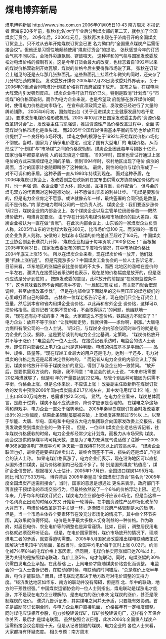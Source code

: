 # 煤电博弈新局

煤电博弈新局
http://www.sina.com.cn 2006年01月05日10:43 南方周末
本报记者 曹海东20多年前，张秋(化名)大学毕业后分到煤炭部的第二天，就参加了全国煤炭订货会。
20多年后，2006年元旦，张秋再次出现在于济南召开的全国煤炭订货会上。只不过从去年开始煤炭订货会已更 名为拗口的“全国重点煤炭产运需衔接会议”。但他还是习惯性地频频使用“煤炭订货会”的提法。
张秋感觉今年的订货会气氛不同以往，会场外彩旗飘飘、锣鼓喧天。
这种祥和的气氛与国家发改委放松对电煤价格的控制有关。这是今年订货会最大的改变，也标志着自1992年以来 的煤炭价格双轨制开始瓦解，煤炭的价格今后主要得靠市场说了算。
张秋在订货会上碰见的还是去年那几张熟面孔。这些熟面孔上挂着往年微笑的同时，还夹杂了几分较把劲的神色。
发改委放开煤价
2005年12月23日发改委对外界表示，关于2006年的重点合同电煤(计划煤)价格将在政府监控下放开。 宣布之后，在煤电两大阵营内引发强烈反应。
煤炭企业呼吁放开煤价已久，特别是取消“计划煤”与“市场煤”的价格双轨制。而作为电力企业来说，也是希望政 府能够在放开煤价的同时，使得电力价格走向市场化。
在宣布此项政策之前，发改委已经进行了大量的舆论铺陈。
2005年6月初，国务院出台《关于促进煤炭工业健康发展的若干意见》，要求改革电煤价格形成机制。2005 年10月28日国家发改委主办的“资源价格改革研讨会”上，发改委主任马凯强调，推进资源性产品价格改革过程中，全面 实现煤炭价格市场化是重头戏。
而2005年全国煤炭供需基本平衡的形势也给放开煤价提供了一个良好的市场环境。
煤电之争的根源在于1992年开始煤炭价格市场化不彻底。当时，国家为了确保电价稳定，设定了国有大型电厂的 电煤价格，从而形成了“计划煤”与“市场煤”之间的价格双轨制。煤炭企业因此每年亏损数十亿元，国家也每年都要拿纳税 人的钱去填这个窟窿。
1993年时，国家也曾试行通过上涨电价的方式来理顺煤电之间的矛盾，但到1994年时，农村地区出现了电价 疯涨的局面，当时的国家计委随即叫停了这种做法。
最终，刚性的电价与煤价形成了一对不可调和的矛盾。这种矛盾一直从1993年持续到现在。
面对这种矛盾，在2006年煤炭订货会上，发改委副主任欧新黔在宣布由供需双方协商确定价格的同时，也一再强 调，各企业要“识大体，顾大局，互相尊重，协作配合”。
但与会的煤电双方的代表面对这种道德劝说，并不愿做出实质的利益让步。
“电煤是要涨价的，但是电力企业肯定不愿意。或许就像去年一样，最终签署的合同只能是数量，而不是价格。”内 蒙古电力燃料公司的一位负责人说。
煤炭企业：我们要逐步涨价
1月2日，煤炭企业的内部会议上，各个煤炭企业以及主管单位纷纷诉苦——既然煤价放开，电煤肯定要涨。
由于存在计划内电煤价格和市场煤价的巨大差距，煤炭企业被认为一直在做“贡献”。
在此次内部会议上，山东省的一家煤炭企业负责人称，2005年山东的计划煤大致在300元，比市场价低100 元。而安徽的一家煤炭企业负责人则称，安徽的计划煤和市场煤的价格差甚至超过了160元。
中国煤炭工业协会副会长濮洪九计算，“煤炭企业相当于每年贡献了100多亿元！”
而根据2005年10月31日，国家发改委发布的前三季度物价情况，其中市场煤价格比2004年底又上涨15 ％。
所以在煤炭企业来看，现在煤炭价格一放开，他们就要“抓住上涨机遇”。
但是究竟涨多少？中国煤炭工业协会的一位人士告诉记者，目前来看，华东地区的涨幅应该比差价低的不太多，而西 北地区的涨幅在差价的一半左右。濮洪九在接受记者采访时也表示，现在总的价格幅度是放开的，但是涨价应该是分步到位的 。
按照发改委的意见，此种放开的前提是“在政府监控条件下”，这也意味着政府不会彻底撒手不管，“一旦超过警戒 线，有关部门就会宏观调控，甚至放慢改革步伐”。
但是在内部会议下面就坐的这些黑压压的煤老板们的心里却打着自己的算盘。
吉林省一位煤老板告诉记者，现在他们只会在订货会上签量，然后到本省和省内用煤企业谈价格，以此再和省外企业 谈价格，这样可以把价格抬高。面对记者“如果不签价格，不会取得运力”的问题，他幽默地一笑，“现在还有办不成的事？ 再说，大家都这么不签价格，铁路运力不就空了？”
电力企业：放开不等于涨价
“让我判断走势，我就供佛——求你啊，别涨。”大唐电力燃料有限公司的一位人士说。
1月2日，与煤炭企业内部会议同时举行的就是电力企业的会议。据称，这是要给谈判的电力企业定基调，定策略。
“煤炭价格放开并不等于涨价！”电监会的一位人士说。
在接受记者采访时，电监会的该人士表示，即使在内部会议上电力企业也是这种判断。电煤的供应基本是平衡的—— 品种、规格、质量等。“现在煤炭工业最大的用户还是电力，达到一半还多，电力对煤炭的价格走势还是起着决定性影响的。 ”
而记者从电力企业的内部会议上了解到，煤炭价格放开不等于煤炭涨价的意见，得到了与会企业的一致赞同。
“放开后，是要供需双方谈的，你涨，我不同意！”电监会的该人士说，“本来市场需要20亿吨煤就够了，但是明 年的产量要达到22亿吨。尽管个别品种可能因为供需不平衡，价格会上涨，但是总体来说，不应该上涨！
改委副主任欧新黔在煤炭订货会的发言中预测2006年国内煤炭需求21.7亿吨左右，其中发电用煤12.1亿 吨，加上出口8000万吨左右，总需求约22.5亿吨。
显然，在电力企业看来，煤炭总体而言，是趋于过剩，煤炭不但不应该涨价，降价才应该是合理的。
在煤电之争这场零和游戏中，电力企业一直处于强势地位。
2005年秦皇岛煤炭订货会时发改委定出8％的上涨幅度，结果此条限制屡屡被突破，上涨幅度甚至超过15％以 上。以至于华能、大唐、华电、国电和中电投五大电力集团联合向国家发改委上交报告，指责发改委受到煤炭企业的一致干预 。
但是，一位四川煤炭企业老总告诉记者，往年煤炭价格疲软的时候，电力企业却经常少定计划煤，而极力从市场采购 煤炭。
而会议提供的存煤平均可耗天数，更是为了电力充满底气说话做了注脚——2005年368家直供电厂存煤平均可 耗天数一直保持在15天以上的较高水平。
“煤炭企业联盟也好，最终还是要把煤炭卖出去，最终合同签不下来，损失的还是煤矿。”电监会的该人士称。
如果电煤价格真涨了，电力企业们表示，现在沿海地区可以直接从国外进口煤炭，因为价格和国内已经差不多了。特 别是国外煤炭“热值高”，煤矿企业信誉好。根据相关人士估计，2005年1-7月份，全国进口煤炭1495万吨，同比 增加了533万吨。
博弈背后
2005年秦皇岛“全国煤炭订货会”易名为“2005年度全国煤炭产运需衔接会”，当时，国家的意思是想通过 更名来表示，政府部门不再直接干预煤电的市场交易行为。但最终依然设了一个8％的价格浮动上限。
近几年来，几乎每年的煤炭订货会，煤炭电力企业都在呼吁应该市场化，但是当这样一个名词真正出现的时候双方又 开始新一轮博弈。在中国资源性产品市场化改革的大背景下，电煤价格改革是其中关键一环，逐渐取消政府严格管制是大的趋 势。但是，当一个市场主体各个要素环节在没充分市场化的情况下，其中单个环节突围，其效果就值得怀疑。
电价是关乎最大多数人切身利益的一种价格。作为政府，对居民电价、农业电价等的调整也是异常谨慎。比如，目前 ，调整居民用电价格就必须召开听证会。
但是，在电价国家管制，煤价市场放开的情况下，理顺煤电二者的矛盾，就变得迫切需要。
2005年5月国家发改委推出煤电联动政策试图解决“煤电顶牛”的局面，虽然当时，全国平均电价每千瓦时上涨 0.02元，约消化掉7％至8％的电煤价格上涨因素。但同期，电煤价格实际涨幅已达70％以上。
更为关键的是按照煤电联动，煤价上涨5％，电才能联动。同时，电煤涨幅的30％仍需由发电企业承担。在此基础 上，上网电价才能随煤炭价格变化而调整。
电监会的一位人士告诉记者，在联动的时候，电联动的时间错后。“总是煤价上涨半年后，电价才能联动。”
而且，煤电联动还取决于地方政府对电价调整的支持力度。“经济发达地区如华东、南方的联动并没有障碍，但是西 北、华中的联动，地方的干预性很强。”
中国煤炭运销协会的一位人士则指出，煤电联动是煤涨电才能涨，并不是现在电力企业理解的，是由电力的涨价来决 定煤炭的涨价，甚至是限制煤炭的涨价。
濮洪九告诉记者，其实煤电之间并无矛盾，只要能有效协调。首先是鼓励签订长期合同，与电力企业用户直接见面， 价格每年有一定幅度调整。同时煤电应该相互参股，电力参股建设煤矿，煤矿参股建设电厂，这样有个互保合作关系，最后才 是煤电联营。
虽然按照会议日程，此次2006年全国重点煤炭产运需衔接会议会期是十天，但是从记者接触的煤炭、电力企业的 各位人士来看，大家都持有怀疑态度。
相关专题：南方周末 

